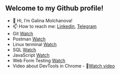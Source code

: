 ## Welcome to my Github profile!

- 👋 Hi, I’m Galina Molchanova!
- 📫 How to reach me: [Linkedin](https://www.linkedin.com/in/galinamolchanovaqa/), [Telegram](https://t.me/molchanovagalina)
- Git [Watch](https://github.com/GalinaMolchanova/Git)
- Postman [Watch](https://github.com/GalinaMolchanova/Postman)
- Linux terminal [Watch](https://github.com/GalinaMolchanova/Terminal_linux)
- SQL [Watch](https://github.com/GalinaMolchanova/SQL)
- JavaScript [Watch](https://github.com/GalinaMolchanova/JavaScript)
- Web Form Testing [Watch](https://docs.google.com/spreadsheets/d/1hA76JVxHAYAVeM8AOHHq07Z40EEPnGqjGnwbwKb5TTs/edit#gid=713776852)
- Video about DevTools in Chrome - 🎥[Watch video](https://www.youtube.com/watch?v=GRrFKrd7dnE&ab_channel=%D0%93%D0%B0%D0%BB%D0%B8%D0%BD%D0%B0%D0%9C%D0%BE%D0%BB%D1%87%D0%B0%D0%BD%D0%BE%D0%B2%D0%B0)


<!---
GalinaMolchanova/GalinaMolchanova is a ✨ special ✨ repository because its `README.md` (this file) appears on your GitHub profile.
You can click the Preview link to take a look at your changes.
--->
